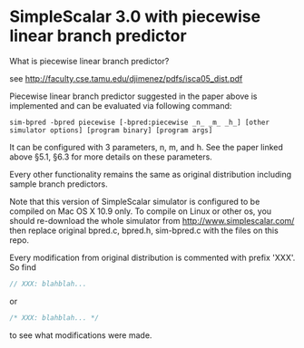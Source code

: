 SimpleScalar 3.0 with piecewise linear branch predictor
=======================================================

What is piecewise linear branch predictor?

see http://faculty.cse.tamu.edu/djimenez/pdfs/isca05_dist.pdf


Piecewise linear branch predictor suggested in the paper above is implemented and can be evaluated via following command:
```Shell
sim-bpred -bpred piecewise [-bpred:piecewise _n_ _m_ _h_] [other simulator options] [program binary] [program args]
```
It can be configured with 3 parameters, n, m, and h. See the paper linked above §5.1, §6.3 for more details on these parameters.


Every other functionality remains the same as original distribution including sample branch predictors.


Note that this version of SimpleScalar simulator is configured to be compiled on Mac OS X 10.9 only.
To compile on Linux or other os, you should re-download the whole simulator from http://www.simplescalar.com/ then replace original bpred.c, bpred.h, sim-bpred.c with the files on this repo.

Every modification from original distribution is commented with prefix 'XXX'. So find
```C
// XXX: blahblah...
```
or
```C
/* XXX: blahblah... */
```
to see what modifications were made.
